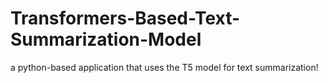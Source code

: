 # Transformers-Based-Text-Summarization-Model
a python-based application that uses the T5 model for text summarization!
